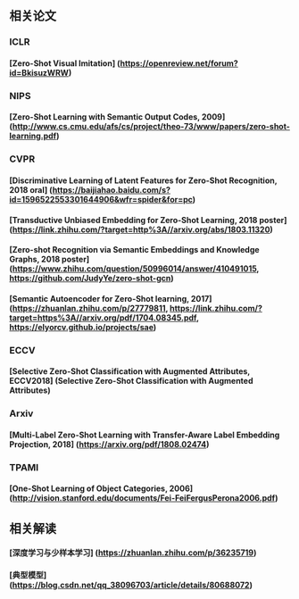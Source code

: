 ## 相关论文

### ICLR
#### [Zero-Shot Visual Imitation] (https://openreview.net/forum?id=BkisuzWRW)

### NIPS
#### [Zero-Shot Learning with Semantic Output Codes, 2009] (http://www.cs.cmu.edu/afs/cs/project/theo-73/www/papers/zero-shot-learning.pdf)

### CVPR
#### [Discriminative Learning of Latent Features for Zero-Shot Recognition, 2018 oral] (https://baijiahao.baidu.com/s?id=1596522553301644906&wfr=spider&for=pc)
#### [Transductive Unbiased Embedding for Zero-Shot Learning, 2018 poster] (https://link.zhihu.com/?target=http%3A//arxiv.org/abs/1803.11320)
#### [Zero-shot Recognition via Semantic Embeddings and Knowledge Graphs, 2018 poster] (https://www.zhihu.com/question/50996014/answer/410491015, https://github.com/JudyYe/zero-shot-gcn)
#### [Semantic Autoencoder for Zero-Shot learning, 2017] (https://zhuanlan.zhihu.com/p/27779811, https://link.zhihu.com/?target=https%3A//arxiv.org/pdf/1704.08345.pdf, https://elyorcv.github.io/projects/sae)

### ECCV
#### [Selective Zero-Shot Classification with Augmented Attributes, ECCV2018] (Selective Zero-Shot Classification with Augmented Attributes)

###  Arxiv
#### [Multi-Label Zero-Shot Learning with Transfer-Aware Label Embedding Projection, 2018] (https://arxiv.org/pdf/1808.02474)

### TPAMI
#### [One-Shot Learning of Object Categories, 2006] (http://vision.stanford.edu/documents/Fei-FeiFergusPerona2006.pdf)

## 相关解读
#### [深度学习与少样本学习] (https://zhuanlan.zhihu.com/p/36235719)
#### [典型模型] (https://blog.csdn.net/qq_38096703/article/details/80688072)
